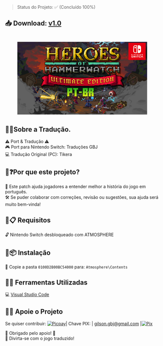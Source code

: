 > Status do Projeto: ✅ (Concluído 100%) 
## 📥 Download: [v1.0](https://github.com/JUNIORGBJ/Heroes_of_Hammerwatch_PT_BR/releases/download/v1.0/Heroes_of_Hammerwatch_NINTENDO.SWITCH.v1.0.zip)

<h1 align="center"><figure>
  <img src="Heroes_of_Hammerwatch.png">
</figure></h1>

## :small_blue_diamond:📘Sobre a Tradução.

⚠️ Port & Tradução ⚠️  
🎮 Port para Nintendo Switch: Traduções GBJ  
💻 Tradução Original (PC): Tikera

## :small_blue_diamond:❓Por que este projeto?

💬 Este patch ajuda jogadores a entender melhor a história do jogo em português.  
🛠️ Se puder colaborar com correções, revisão ou sugestões, sua ajuda será muito bem-vinda!

## :small_blue_diamond:📋 Requisitos

🔓 Nintendo Switch desbloqueado com ATMOSPHERE

## :small_blue_diamond:📦 Instalação

📁 Copie a pasta ```0100D2B00BC54000``` para: ```Atmosphere\Contents```

## :small_blue_diamond:🧰 Ferramentas Utilizadas

💻 [Visual Studio Code](https://code.visualstudio.com)

## :small_blue_diamond:💖 Apoie o Projeto

Se quiser contribuir:
[![Picpay](https://i.ibb.co/cYcsCnZ/hhhh.png)](https://picpay.me/gilsongbj)| Chave PIX:      | gilson.gbj@gmail.com |[![Pix](https://i.ibb.co/1r1ghj3/Pix.png)](https://github.com/JUNIORGBJ/Fatal_Frame_Maiden_of_Black_Water_PT-BR)

🙏 Obrigado pelo apoio! 👋  
🎉 Divirta-se com o jogo traduzido!
